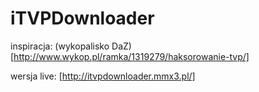 iTVPDownloader
===================

inspiracja: (wykopalisko DaZ)[http://www.wykop.pl/ramka/1319279/haksorowanie-tvp/]

wersja live:
[http://itvpdownloader.mmx3.pl/]


